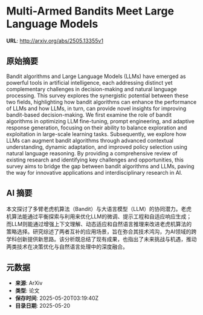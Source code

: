 # Multi-Armed Bandits Meet Large Language Models

**URL**: http://arxiv.org/abs/2505.13355v1

## 原始摘要

Bandit algorithms and Large Language Models (LLMs) have emerged as powerful
tools in artificial intelligence, each addressing distinct yet complementary
challenges in decision-making and natural language processing. This survey
explores the synergistic potential between these two fields, highlighting how
bandit algorithms can enhance the performance of LLMs and how LLMs, in turn,
can provide novel insights for improving bandit-based decision-making. We first
examine the role of bandit algorithms in optimizing LLM fine-tuning, prompt
engineering, and adaptive response generation, focusing on their ability to
balance exploration and exploitation in large-scale learning tasks.
Subsequently, we explore how LLMs can augment bandit algorithms through
advanced contextual understanding, dynamic adaptation, and improved policy
selection using natural language reasoning. By providing a comprehensive review
of existing research and identifying key challenges and opportunities, this
survey aims to bridge the gap between bandit algorithms and LLMs, paving the
way for innovative applications and interdisciplinary research in AI.


## AI 摘要

本文探讨了多臂老虎机算法（Bandit）与大语言模型（LLM）的协同潜力。老虎机算法能通过平衡探索与利用来优化LLM的微调、提示工程和自适应响应生成；而LLM则能通过增强上下文理解、动态适应和自然语言推理来改进老虎机算法的策略选择。研究综述了两者互补的应用场景，旨在弥合其技术鸿沟，为AI领域的跨学科创新提供新思路。该分析既总结了现有成果，也指出了未来挑战与机遇，推动两类技术在决策优化与自然语言处理中的深度融合。

## 元数据

- **来源**: ArXiv
- **类型**: 论文
- **保存时间**: 2025-05-20T03:19:40Z
- **目录日期**: 2025-05-20
